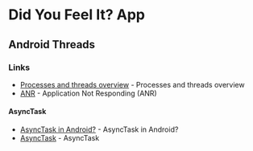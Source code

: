 Did You Feel It? App
====================

## Android Threads

### Links
* [
Processes and threads overview](https://developer.android.com/guide/components/processes-and-threads?utm_source=udacity&utm_medium=course&utm_campaign=android_basics) - 
Processes and threads overview
* [ANR](https://developer.android.com/training/articles/perf-anr?utm_source=udacity&utm_medium=course&utm_campaign=android_basics) - Application Not Responding (ANR)
#### AsyncTask
* [AsyncTask in Android?](http://programmerguru.com/android-tutorial/what-is-asynctask-in-android/) - AsyncTask in Android?
* [AsyncTask](https://developer.android.com/reference/android/os/AsyncTask) - AsyncTask




